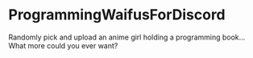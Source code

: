 # ProgrammingWaifusForDiscord
 Randomly pick and upload an anime girl holding a programming book... What more could you ever want?

